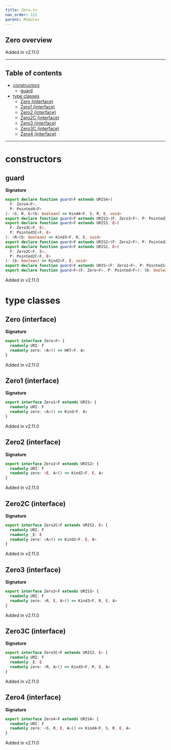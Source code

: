```yaml
---
title: Zero.ts
nav_order: 121
parent: Modules
---
```


## Zero overview

Added in v2.11.0

---

<h2 class="text-delta">Table of contents</h2>

- [constructors](#constructors)
  - [guard](#guard)
- [type classes](#type-classes)
  - [Zero (interface)](#zero-interface)
  - [Zero1 (interface)](#zero1-interface)
  - [Zero2 (interface)](#zero2-interface)
  - [Zero2C (interface)](#zero2c-interface)
  - [Zero3 (interface)](#zero3-interface)
  - [Zero3C (interface)](#zero3c-interface)
  - [Zero4 (interface)](#zero4-interface)

---

# constructors

## guard

**Signature**

```ts
export declare function guard<F extends URIS4>(
  F: Zero4<F>,
  P: Pointed4<F>
): <S, R, E>(b: boolean) => Kind4<F, S, R, E, void>
export declare function guard<F extends URIS3>(F: Zero3<F>, P: Pointed3<F>): <R, E>(b: boolean) => Kind3<F, R, E, void>
export declare function guard<F extends URIS3, E>(
  F: Zero3C<F, E>,
  P: Pointed3C<F, E>
): <R>(b: boolean) => Kind3<F, R, E, void>
export declare function guard<F extends URIS2>(F: Zero2<F>, P: Pointed2<F>): <E>(b: boolean) => Kind2<F, E, void>
export declare function guard<F extends URIS2, E>(
  F: Zero2C<F, E>,
  P: Pointed2C<F, E>
): (b: boolean) => Kind2<F, E, void>
export declare function guard<F extends URIS>(F: Zero1<F>, P: Pointed1<F>): (b: boolean) => Kind<F, void>
export declare function guard<F>(F: Zero<F>, P: Pointed<F>): (b: boolean) => HKT<F, void>
```

Added in v2.11.0

# type classes

## Zero (interface)

**Signature**

```ts
export interface Zero<F> {
  readonly URI: F
  readonly zero: <A>() => HKT<F, A>
}
```

Added in v2.11.0

## Zero1 (interface)

**Signature**

```ts
export interface Zero1<F extends URIS> {
  readonly URI: F
  readonly zero: <A>() => Kind<F, A>
}
```

Added in v2.11.0

## Zero2 (interface)

**Signature**

```ts
export interface Zero2<F extends URIS2> {
  readonly URI: F
  readonly zero: <E, A>() => Kind2<F, E, A>
}
```

Added in v2.11.0

## Zero2C (interface)

**Signature**

```ts
export interface Zero2C<F extends URIS2, E> {
  readonly URI: F
  readonly _E: E
  readonly zero: <A>() => Kind2<F, E, A>
}
```

Added in v2.11.0

## Zero3 (interface)

**Signature**

```ts
export interface Zero3<F extends URIS3> {
  readonly URI: F
  readonly zero: <R, E, A>() => Kind3<F, R, E, A>
}
```

Added in v2.11.0

## Zero3C (interface)

**Signature**

```ts
export interface Zero3C<F extends URIS3, E> {
  readonly URI: F
  readonly _E: E
  readonly zero: <R, A>() => Kind3<F, R, E, A>
}
```

Added in v2.11.0

## Zero4 (interface)

**Signature**

```ts
export interface Zero4<F extends URIS4> {
  readonly URI: F
  readonly zero: <S, R, E, A>() => Kind4<F, S, R, E, A>
}
```

Added in v2.11.0
